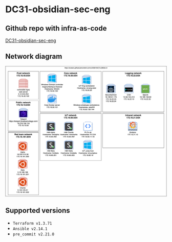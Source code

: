 # DC31-obsidian-sec-eng

## Github repo with infra-as-code
[DC31-obsidian-sec-eng](https://github.com/blueteamvillage/DC31-obsidian-sec-eng)

## Network diagram
![network_diagram](../.img/network_diagram.png)


## Supported versions
* `Terraform v1.3.71`
* `Ansible v2.14.1`
* `pre_commit v2.21.0`
